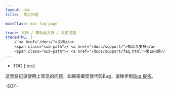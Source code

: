 ```yaml
---
layout: doc
title:  常见问题

mainClass: doc-faq-page

trace: 文档 / 帮助与支持 / 常见问题
traceHTML: |
    / <a href="/docs/">文档</a>
    <span class="sub-path">/ <a href="/docs/support/">帮助与支持</a>
    <span class="sub-path">/ <a href="/docs/support/faq.html">常见问题</a></span></span>
---
```


* TOC
{:toc}

这里将记录使用上常见的问题，如果需要反馈代码Bug，请移步到[Bug 报告](/docs/support/bug-report.html)。


-EOF-